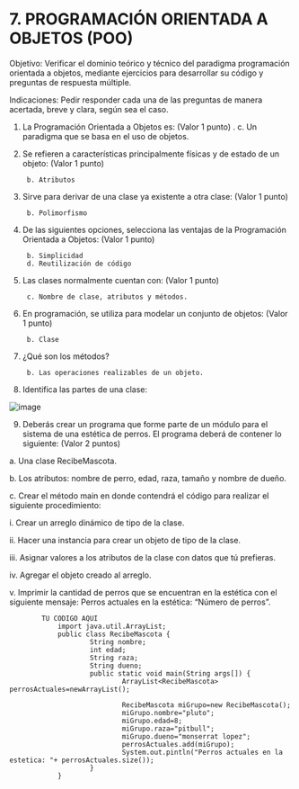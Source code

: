 # 7. PROGRAMACIÓN ORIENTADA A OBJETOS (POO)
Objetivo: Verificar el dominio teórico y técnico del paradigma programación orientada a
objetos, mediante ejercicios para desarrollar su código y preguntas de respuesta
múltiple.

Indicaciones: Pedir responder cada una de las preguntas de manera acertada, breve y
clara, según sea el caso.

1. La Programación Orientada a Objetos es: (Valor 1 punto)
.
        c. Un paradigma que se basa en el uso de objetos.
      
2. Se refieren a características principalmente físicas y de estado de un objeto: (Valor 1 punto)

        b. Atributos
       

3. Sirve para derivar de una clase ya existente a otra clase: (Valor 1 punto)

      
        b. Polimorfismo
       
        
4. De las siguientes opciones, selecciona las ventajas de la Programación Orientada a Objetos: (Valor 1 punto)

        b. Simplicidad
        d. Reutilización de código
        
5. Las clases normalmente cuentan con: (Valor 1 punto)

        c. Nombre de clase, atributos y métodos.
        
6. En programación, se utiliza para modelar un conjunto de objetos: (Valor 1 punto)

       
        b. Clase
       
        
7. ¿Qué son los métodos?

        
        b. Las operaciones realizables de un objeto.
        
        
8. Identifica las partes de una clase:

![image](https://user-images.githubusercontent.com/105729934/180623408-15d25576-125c-47ea-a4ee-a0f63301b64.png)

9. Deberás crear un programa que forme parte de un módulo para el sistema de una
estética de perros. El programa deberá de contener lo siguiente: (Valor 2 puntos)

a. Una clase RecibeMascota.

b. Los atributos: nombre de perro, edad, raza, tamaño y nombre de dueño.

c. Crear el método main en donde contendrá el código para realizar el
siguiente procedimiento:

  i. Crear un arreglo dinámico de tipo de la clase.
  
  ii. Hacer una instancia para crear un objeto de tipo de la clase.
  
  iii. Asignar valores a los atributos de la clase con datos que tú prefieras.
  
  iv. Agregar el objeto creado al arreglo.
  
  v. Imprimir la cantidad de perros que se encuentran en la estética con el
  siguiente mensaje: Perros actuales en la estética: “Número de
  perros”.

            TU CODIGO AQUI
                import java.util.ArrayList;
                public class RecibeMascota {
                        String nombre;
                        int edad;
                        String raza;
                        String dueno;
                        public static void main(String args[]) {
                                ArrayList<RecibeMascota> perrosActuales=newArrayList();

                                RecibeMascota miGrupo=new RecibeMascota();
                                miGrupo.nombre="pluto";
                                miGrupo.edad=8;
                                miGrupo.raza="pitbull";
                                miGrupo.dueno="monserrat lopez";
                                perrosActuales.add(miGrupo);
                                System.out.pintln("Perros actuales en la estetica: "+ perrosActuales.size());
                        }
                }        
